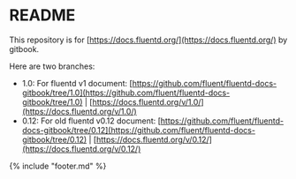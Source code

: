 # README

This repository is for [https://docs.fluentd.org/](https://docs.fluentd.org/) by gitbook.

Here are two branches:

* 1.0: For fluentd v1 document: [https://github.com/fluent/fluentd-docs-gitbook/tree/1.0](https://github.com/fluent/fluentd-docs-gitbook/tree/1.0) \| [https://docs.fluentd.org/v/1.0/](https://docs.fluentd.org/v/1.0/)
* 0.12: For old fluentd v0.12 document: [https://github.com/fluent/fluentd-docs-gitbook/tree/0.12](https://github.com/fluent/fluentd-docs-gitbook/tree/0.12) \| [https://docs.fluentd.org/v/0.12/](https://docs.fluentd.org/v/0.12/)

{% include "footer.md" %}



